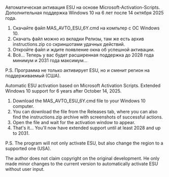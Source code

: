Автоматическая активация ESU на основе Microsoft-Activation-Scripts. Дополнительная поддержка Windows 10 на 6 лет после 14 октября 2025 года.
1. Скачайте файл MAS_AVTO_ESU_6Y.cmd на компьтер с ОС Windows 10.
2. Скачать файл можно из вкладки Релизы, там же есть архив instructions.zip со скриншотами удачных действий.
3. Откройте файл и ждите появление окна об успешной активации.
4. Всё... Теперь у вас будет расширенная поддержка до 2028 года минимум и 2031 года максимум... 

P.S. Программа не только активирует ESU, но и сменит регион на поддерживаемый (США).

Automatic ESU activation based on Microsoft Activation Scripts. Extended Windows 10 support for 6 years after October 14, 2025.
1. Download the MAS_AVTO_ESU_6Y.cmd file to your Windows 10 computer.
2. You can download the file from the Releases tab, where you can also find the instructions.zip archive with screenshots of successful actions.
3. Open the file and wait for the activation window to appear.
4. That's it... You'll now have extended support until at least 2028 and up to 2031.

P.S. The program will not only activate ESU, but also change the region to a supported one (USA).

The author does not claim copyright on the original development. He only made minor changes to the current version to automatically activate ESU without user input.



